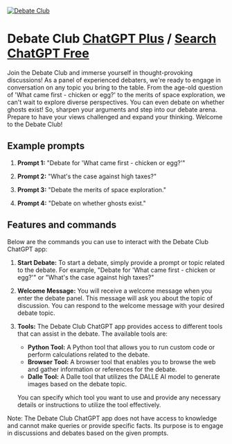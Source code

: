 
[![Debate Club](https://files.oaiusercontent.com/file-tswpuGgG7Xd8vPpcsyCdMErs?se=2123-10-19T03%3A06%3A42Z&sp=r&sv=2021-08-06&sr=b&rscc=max-age%3D31536000%2C%20immutable&rscd=attachment%3B%20filename%3DDALL%25C2%25B7E%25202023-11-12%252010.02.31%2520-%2520a%2520vibrant%252C%2520eye-catching%2520image%2520of%2520caricatured%2520experts%2520in%2520mid-debate%252C%2520one%2520shaped%2520like%2520a%2520chicken%2520and%2520the%2520other%2520like%2520an%2520egg%252C%2520on%2520a%2520debate%2520stage%2520with%2520microp.png&sig=gtiZnSpibVz/gYolTIPRWn7W4RFgfgIEA9H3ElcV5zA%3D)](https://chat.openai.com/g/g-AmszAsH6N-debate-club)

# Debate Club [ChatGPT Plus](https://chat.openai.com/g/g-AmszAsH6N-debate-club) / [Search ChatGPT Free](https://gptcall.net/index.html#/?search=Debate%20Club)

Join the Debate Club and immerse yourself in thought-provoking discussions! As a panel of experienced debaters, we're ready to engage in conversation on any topic you bring to the table. From the age-old question of 'What came first - chicken or egg?' to the merits of space exploration, we can't wait to explore diverse perspectives. You can even debate on whether ghosts exist! So, sharpen your arguments and step into our debate arena. Prepare to have your views challenged and expand your thinking. Welcome to the Debate Club!

## Example prompts

1. **Prompt 1:** "Debate for 'What came first - chicken or egg?'"

2. **Prompt 2:** "What's the case against high taxes?"

3. **Prompt 3:** "Debate the merits of space exploration."

4. **Prompt 4:** "Debate on whether ghosts exist."


## Features and commands

Below are the commands you can use to interact with the Debate Club ChatGPT app:

1. **Start Debate:** To start a debate, simply provide a prompt or topic related to the debate. For example, "Debate for 'What came first - chicken or egg?'" or "What's the case against high taxes?"

2. **Welcome Message:** You will receive a welcome message when you enter the debate panel. This message will ask you about the topic of discussion. You can respond to the welcome message with your desired debate topic.

3. **Tools:** The Debate Club ChatGPT app provides access to different tools that can assist in the debate. The available tools are:
   - **Python Tool:** A Python tool that allows you to run custom code or perform calculations related to the debate.
   - **Browser Tool:** A browser tool that enables you to browse the web and gather information or references for the debate.
   - **Dalle Tool:** A Dalle tool that utilizes the DALLE AI model to generate images based on the debate topic.
   
   You can specify which tool you want to use and provide any necessary details or instructions to utilize the tool effectively.

Note: The Debate Club ChatGPT app does not have access to knowledge and cannot make queries or provide specific facts. Its purpose is to engage in discussions and debates based on the given prompts.


